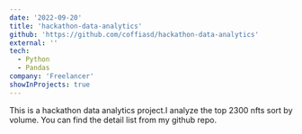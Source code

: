 ```yaml
---
date: '2022-09-20'
title: 'hackathon-data-analytics'
github: 'https://github.com/coffiasd/hackathon-data-analytics'
external: ''
tech:
  - Python
  - Pandas
company: 'Freelancer'
showInProjects: true
---
```


This is a hackathon data analytics project.I analyze the top 2300 nfts sort by volume. You can find the detail list from my github repo.
